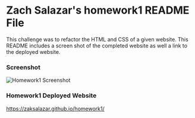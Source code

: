 # Zach Salazar's homework1 README File

This challenge was to refactor the HTML and CSS of a given website. This README includes a screen shot of the completed website as well a link to the deployed website.

### Screenshot

![Homework1 Screenshot](/assets/images/Horiseon.png)

### Homework1 Deployed Website

https://zaksalazar.github.io/homework1/
